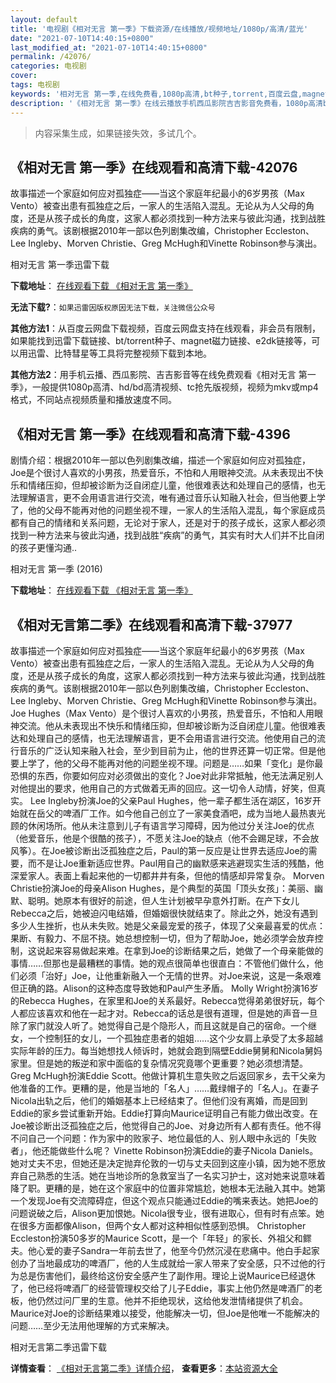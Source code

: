 ```yaml
---
layout: default
title: '电视剧《相对无言 第一季》下载资源/在线播放/视频地址/1080p/高清/蓝光'
date: "2021-07-10T14:40:15+0800"
last_modified_at: "2021-07-10T14:40:15+0800"
permalink: /42076/
categories: 电视剧
cover:
tags: 电视剧
keywords: '相对无言 第一季,在线免费看,1080p高清,bt种子,torrent,百度云盘,magnet,磁力链,迅雷下载资源'
description: '《相对无言 第一季》在线云播放手机西瓜影院吉吉影音免费看，1080p高清bd/hd未删减完整版和tc抢先枪版，mkv/mp4格式，附带bt/torrent种子、magnet/磁力链、百度云盘、网盘资源迅雷下载链接'
---
```


>内容采集生成，如果链接失效，多试几个。


## 《相对无言 第一季》在线观看和高清下载-42076

故事描述一个家庭如何应对孤独症——当这个家庭年纪最小的6岁男孩（Max Vento）被查出患有孤独症之后，一家人的生活陷入混乱。无论从为人父母的角度，还是从孩子成长的角度，这家人都必须找到一种方法来与彼此沟通，找到战胜疾病的勇气。该剧根据2010年一部以色列剧集改编，Christopher Eccleston、Lee Ingleby、Morven Christie、Greg McHugh和Vinette Robinson参与演出。</span>


相对无言 第一季迅雷下载

**下载地址**： [在线观看下载 《相对无言 第一季》](https://www.993dy.com//vod-detail-id-10026.html) 


**无法下载?**：`如果迅雷因版权原因无法下载，关注微信公众号 `

**其他方法1**：从百度云网盘下载视频，百度云网盘支持在线观看，非会员有限制，如果能找到迅雷下载链接、bt/torrent种子、magnet磁力链接、e2dk链接等，可以用迅雷、比特彗星等工具将完整视频下载到本地。

**其他方法2**：用手机云播、西瓜影院、吉吉影音等在线免费观看《相对无言 第一季》，一般提供1080p高清、hd/bd高清视频、tc抢先版视频，视频为mkv或mp4格式，不同站点视频质量和播放速度不同。


## 《相对无言 第一季》在线观看和高清下载-4396

剧情介绍：根据2010年一部以色列剧集改编，描述一个家庭如何应对孤独症，Joe是个很讨人喜欢的小男孩，热爱音乐，不怕和人用眼神交流。从未表现出不快乐和情绪压抑，但却被诊断为泛自闭症儿童，他很难表达和处理自己的感情，也无法理解语言，更不会用语言进行交流，唯有通过音乐认知融入社会，但当他要上学了，他的父母不能再对他的问题坐视不理，一家人的生活陷入混乱，每个家庭成员都有自己的情绪和关系问题，无论对于家人，还是对于的孩子成长，这家人都必须找到一种方法来与彼此沟通，找到战胜“疾病”的勇气，其实有时大人们并不比自闭的孩子更懂沟通..


相对无言 第一季 (2016)

**下载地址**： [在线观看下载 《相对无言 第一季》](https://www.btbtdy.me/btdy/dy6104.html) 


## 《相对无言第二季》在线观看和高清下载-37977

故事描述一个家庭如何应对孤独症——当这个家庭年纪最小的6岁男孩（Max Vento）被查出患有孤独症之后，一家人的生活陷入混乱。无论从为人父母的角度，还是从孩子成长的角度，这家人都必须找到一种方法来与彼此沟通，找到战胜疾病的勇气。该剧根据2010年一部以色列剧集改编，Christopher Eccleston、Lee Ingleby、Morven Christie、Greg McHugh和Vinette Robinson参与演出。    Joe Hughes（Max Vento）是个很讨人喜欢的小男孩，热爱音乐，不怕和人用眼神交流。他从未表现出不快乐和情绪压抑，但却被诊断为泛自闭症儿童。他很难表达和处理自己的感情，也无法理解语言，更不会用语言进行交流。他使用自己的流行音乐的广泛认知来融入社会，至少到目前为止，他的世界还算一切正常。但是他要上学了，他的父母不能再对他的问题坐视不理。问题是……如果「变化」是你最恐惧的东西，你要如何应对必须做出的变化？Joe对此非常抵触，他无法满足别人对他提出的要求，他用自己的方式做着无声的回应。这一切令人动情，好笑，但真实。    Lee Ingleby扮演Joe的父亲Paul Hughes，他一辈子都生活在湖区，16岁开始就在岳父的啤酒厂工作。如今他自己创立了一家美食酒吧，成为当地人最热衷光顾的休闲场所。他从未注意到儿子有语言学习障碍，因为他过分关注Joe的优点（他爱音乐，他是个很酷的孩子），不愿关注Joe的缺点（他不会踢足球，不会放风筝）。在Joe被诊断出泛孤独症之后，Paul的第一反应是让世界去适应Joe的需要，而不是让Joe重新适应世界。Paul用自己的幽默感来逃避现实生活的残酷，他深爱家人。表面上看起来他的一切都井井有条，但他的情感却异常复杂。    Morven Christie扮演Joe的母亲Alison Hughes，是个典型的英国「顶头女孩」：美丽、幽默、聪明。她原本有很好的前途，但人生计划被早孕意外打断。在产下女儿Rebecca之后，她被迫闪电结婚，但婚姻很快就结束了。除此之外，她没有遇到多少人生挫折，也从未失败。她是父亲最宠爱的孩子，体现了父亲最喜爱的优点：果断、有毅力、不屈不挠。她总想控制一切，但为了帮助Joe，她必须学会放弃控制，这说起来容易做起来难。在拿到Joe的诊断结果之后，她做了一个母亲能做的事情……但那也是最糟糕的事情。她的观点很简单也很直白：不管他们做什么，他们必须「治好」Joe，让他重新融入一个无情的世界。对Joe来说，这是一条艰难但正确的路。Alison的这种态度导致她和Paul产生矛盾。    Molly Wright扮演16岁的Rebecca Hughes，在家里和Joe的关系最好。Rebecca觉得弟弟很好玩，每个人都应该喜欢和他在一起才对。Rebecca的话总是很有道理，但是她的声音一旦除了家门就没人听了。她觉得自己是个隐形人，而且这就是自己的宿命。一个继女，一个控制狂的女儿，一个孤独症患者的姐姐……这个少女肩上承受了太多超越实际年龄的压力。每当她想找人倾诉时，她就会跑到隔壁Eddie舅舅和Nicola舅妈家里。但是她的叛逆和家中面临的复杂情况究竟哪个更重要？她必须想清楚。    Greg McHugh扮演Eddie Scott。他做计算机生意失败之后返回家乡，去干父亲为他准备的工作。更糟的是，他是当地的「名人」……戴绿帽子的「名人」。在妻子Nicola出轨之后，他们的婚姻基本上已经结束了。但他们没有离婚，而是回到Eddie的家乡尝试重新开始。Eddie打算向Maurice证明自己有能力做出改变。在Joe被诊断出泛孤独症之后，他觉得自己的Joe、对身边所有人都有责任。他不得不问自己一个问题：作为家中的败家子、地位最低的人、别人眼中永远的「失败者」，他还能做些什么呢？    Vinette Robinson扮演Eddie的妻子Nicola Daniels。她对丈夫不忠，但她还是决定抛弃伦敦的一切与丈夫回到这座小镇，因为她不愿放弃自己熟悉的生活。她在当地诊所的急救室当了一名实习护士，这对她来说意味着降了职。更糟的是，她在这个家庭中的位置非常尴尬，她根本无法融入其中。她第一个发现Joe有交流障碍症，但这个观点只能通过Eddie的嘴来表达。她把Joe的问题说破之后，Alison更加恨她。Nicola很专业，很有进取心，但有时有点笨。她在很多方面都像Alison，但两个女人都对这种相似性感到恐惧。    Christopher Eccleston扮演50多岁的Maurice Scott，是一个「年轻」的家长、外祖父和鳏夫。他心爱的妻子Sandra一年前去世了，他至今仍然沉浸在悲痛中。他白手起家创办了当地最成功的啤酒厂，他的人生成就给一家人带来了安全感，只不过他的行为总是伤害他们，最终给这份安全感产生了副作用。理论上说Maurice已经退休了，他已经将啤酒厂的经营管理权交给了儿子Eddie，事实上他仍然是啤酒厂的老板，他仍然过问厂里的生意。他并不拒绝现状，这给他发泄情绪提供了机会。Maurice对Joe的诊断结果难以接受，他能解决一切，但Joe是他唯一不能解决的问题……至少无法用他理解的方式来解决。


相对无言第二季迅雷下载

**详情查看**： [《相对无言第二季》详情介绍](/movie/37977/)， **查看更多**：[本站资源大全](/movie/t/all/)

